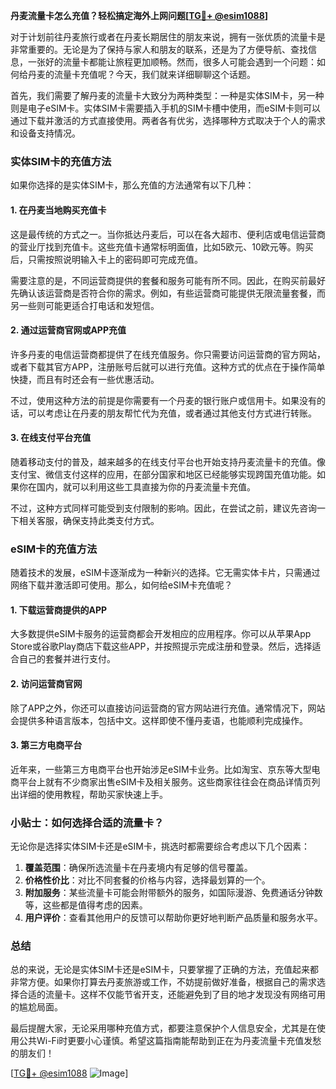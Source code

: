 **丹麦流量卡怎么充值？轻松搞定海外上网问题[[TG💪+ @esim1088](https://t.me/s/esim1088)]**

对于计划前往丹麦旅行或者在丹麦长期居住的朋友来说，拥有一张优质的流量卡是非常重要的。无论是为了保持与家人和朋友的联系，还是为了方便导航、查找信息，一张好的流量卡都能让旅程更加顺畅。然而，很多人可能会遇到一个问题：如何给丹麦的流量卡充值呢？今天，我们就来详细聊聊这个话题。

首先，我们需要了解丹麦的流量卡大致分为两种类型：一种是实体SIM卡，另一种则是电子eSIM卡。实体SIM卡需要插入手机的SIM卡槽中使用，而eSIM卡则可以通过下载并激活的方式直接使用。两者各有优劣，选择哪种方式取决于个人的需求和设备支持情况。

### 实体SIM卡的充值方法

如果你选择的是实体SIM卡，那么充值的方法通常有以下几种：

#### 1. 在丹麦当地购买充值卡
这是最传统的方式之一。当你抵达丹麦后，可以在各大超市、便利店或电信运营商的营业厅找到充值卡。这些充值卡通常标明面值，比如5欧元、10欧元等。购买后，只需按照说明输入卡上的密码即可完成充值。

需要注意的是，不同运营商提供的套餐和服务可能有所不同。因此，在购买前最好先确认该运营商是否符合你的需求。例如，有些运营商可能提供无限流量套餐，而另一些则可能更适合打电话和发短信。

#### 2. 通过运营商官网或APP充值
许多丹麦的电信运营商都提供了在线充值服务。你只需要访问运营商的官方网站，或者下载其官方APP，注册账号后就可以进行充值。这种方式的优点在于操作简单快捷，而且有时还会有一些优惠活动。

不过，使用这种方法的前提是你需要有一个丹麦的银行账户或信用卡。如果没有的话，可以考虑让在丹麦的朋友帮忙代为充值，或者通过其他支付方式进行转账。

#### 3. 在线支付平台充值
随着移动支付的普及，越来越多的在线支付平台也开始支持丹麦流量卡的充值。像支付宝、微信支付这样的应用，在部分国家和地区已经能够实现跨国充值功能。如果你在国内，就可以利用这些工具直接为你的丹麦流量卡充值。

不过，这种方式同样可能受到支付限制的影响。因此，在尝试之前，建议先咨询一下相关客服，确保支持此类支付方式。

### eSIM卡的充值方法

随着技术的发展，eSIM卡逐渐成为一种新兴的选择。它无需实体卡片，只需通过网络下载并激活即可使用。那么，如何给eSIM卡充值呢？

#### 1. 下载运营商提供的APP
大多数提供eSIM卡服务的运营商都会开发相应的应用程序。你可以从苹果App Store或谷歌Play商店下载这些APP，并按照提示完成注册和登录。然后，选择适合自己的套餐并进行支付。

#### 2. 访问运营商官网
除了APP之外，你还可以直接访问运营商的官方网站进行充值。通常情况下，网站会提供多种语言版本，包括中文。这样即使不懂丹麦语，也能顺利完成操作。

#### 3. 第三方电商平台
近年来，一些第三方电商平台也开始涉足eSIM卡业务。比如淘宝、京东等大型电商平台上就有不少商家出售eSIM卡及相关服务。这些商家往往会在商品详情页列出详细的使用教程，帮助买家快速上手。

### 小贴士：如何选择合适的流量卡？

无论你是选择实体SIM卡还是eSIM卡，挑选时都需要综合考虑以下几个因素：

1. **覆盖范围**：确保所选流量卡在丹麦境内有足够的信号覆盖。
2. **价格性价比**：对比不同套餐的价格与内容，选择最划算的一个。
3. **附加服务**：某些流量卡可能会附带额外的服务，如国际漫游、免费通话分钟数等，这些都是值得考虑的因素。
4. **用户评价**：查看其他用户的反馈可以帮助你更好地判断产品质量和服务水平。

### 总结

总的来说，无论是实体SIM卡还是eSIM卡，只要掌握了正确的方法，充值起来都非常方便。如果你打算去丹麦旅游或工作，不妨提前做好准备，根据自己的需求选择合适的流量卡。这样不仅能节省开支，还能避免到了目的地才发现没有网络可用的尴尬局面。

最后提醒大家，无论采用哪种充值方式，都要注意保护个人信息安全，尤其是在使用公共Wi-Fi时更要小心谨慎。希望这篇指南能帮助到正在为丹麦流量卡充值发愁的朋友们！

[[TG💪+ @esim1088](https://t.me/s/esim1088) ![Image](https://i.postimg.cc/4NQfJmqS/Snipaste-2025-05-13-00-14-12.png)]